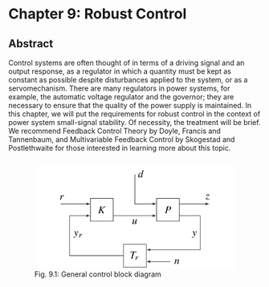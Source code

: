 # Chapter 9: Robust Control
## Abstract
Control systems are often thought of in terms of a driving signal and
an output response, as a regulator in which a quantity must be kept
as constant as possible despite disturbances applied to the system,
or as a servomechanism. There are many regulators in power systems,
for example, the automatic voltage regulator and the governor; they
are necessary to ensure that the quality of the power supply is
maintained. In this chapter, we will put the requirements for robust
control in the context of power system small-signal stability. Of
necessity, the treatment will be brief. We recommend Feedback Control
Theory by Doyle, Francis and Tannenbaum, and Multivariable Feedback
Control by Skogestad and Postlethwaite for those interested in
learning more about this topic.

<div style="display: flex; justify-content: center;" width="100%">
    <figure>
        <img src="figures/fig_9p1.png" alt="General control block diagram" width=400px margin="auto" />
        <figcaption>Fig. 9.1: General control block diagram</figcaption>
    </figure>
</div>

[comment]: <> (eof)
